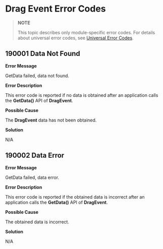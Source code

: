 # Drag Event Error Codes

> **NOTE**
>
> This topic describes only module-specific error codes. For details about universal error codes, see [Universal Error Codes](../errorcode-universal.md).

## 190001 Data Not Found

**Error Message**

GetData failed, data not found.

**Error Description**

This error code is reported if no data is obtained after an application calls the **GetData()** API of **DragEvent**.

**Possible Cause**

The **DragEvent** data has not been obtained.

**Solution**

N/A

## 190002 Data Error

**Error Message**

GetData failed, data error.

**Error Description**

This error code is reported if the obtained data is incorrect after an application calls the **GetData()** API of **DragEvent**.

**Possible Cause**

The obtained data is incorrect.

**Solution**

N/A
